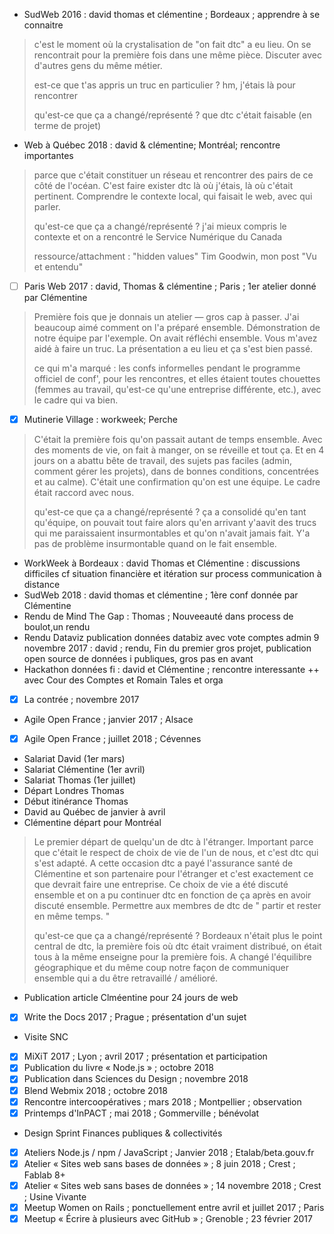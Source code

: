 - SudWeb 2016 : david thomas et clémentine ; Bordeaux ; apprendre à se connaitre
> c'est le moment où la crystalisation de "on fait dtc" a eu lieu. On se rencontrait pour la première fois dans une même pièce. Discuter avec d'autres gens du même métier.
>
> est-ce que t'as appris un truc en particulier ? hm, j'étais là pour rencontrer
>
> qu'est-ce que ça a changé/représenté ? que dtc c'était faisable (en terme de projet)
- Web à Québec 2018 : david & clémentine; Montréal; rencontre importantes
> parce que c'était constituer un réseau et rencontrer des pairs de ce côté de l'océan. C'est faire exister dtc là où j'étais, là où c'était pertinent. Comprendre le contexte local, qui faisait le web, avec qui parler.
>
> qu'est-ce que ça a changé/représenté ? j'ai mieux compris le contexte et on a rencontré le Service Numérique du Canada
>
> ressource/attachment : "hidden values" Tim Goodwin, mon post "Vu et entendu"
- [ ] Paris Web 2017 : david, Thomas & clémentine ; Paris ; 1er atelier donné par Clémentine
> Première fois que je donnais un atelier — gros cap à passer. J'ai beaucoup aimé comment on l'a préparé ensemble. Démonstration de notre équipe par l'exemple. On avait réfléchi ensemble. Vous m'avez aidé à faire un truc. La présentation a eu lieu et ça s'est bien passé.
>
> ce qui m'a marqué : les confs informelles pendant le programme officiel de conf', pour les rencontres, et elles étaient toutes chouettes (femmes au travail, qu'est-ce qu'une entreprise différente, etc.), avec le cadre qui va bien.
- [x] Mutinerie Village : workweek; Perche
> C'était la première fois qu'on passait autant de temps ensemble. Avec des moments de vie, on fait à manger, on se réveille et tout ça. Et en 4 jours on a abattu bête de travail, des sujets pas faciles (admin, comment gérer les projets), dans de bonnes conditions, concentrées et au calme). C'était une confirmation qu'on est une équipe. Le cadre était raccord avec nous.
>
> qu'est-ce que ça a changé/représenté ? ça a consolidé qu'en tant qu'équipe, on pouvait tout faire alors qu'en arrivant y'aavit des trucs qui me paraissaient insurmontables et qu'on n'avait jamais fait. Y'a pas de problème insurmontable quand on le fait ensemble.
- WorkWeek à Bordeaux : david Thomas et Clémentine : discussions difficiles cf situation financière et itération sur process communication à distance
- SudWeb 2018 : david thomas et clémentine ;  1ère conf donnée par Clémentine
- Rendu de Mind The Gap : Thomas ; Nouveeauté dans process de boulot,un rendu
- Rendu Dataviz publication données databiz avec vote comptes admin  9 novembre 2017 : david ; rendu, Fin du premier gros projet, publication open source de données i publiques, gros pas en avant
- Hackathon données fi : david et Clémentine ;  rencontre interessante ++ avec Cour des Comptes et Romain Tales et orga
- [x] La contrée ; novembre 2017
- Agile Open France ; janvier 2017 ; Alsace
- [x] Agile Open France ; juillet 2018 ; Cévennes
- Salariat David (1er mars)
- Salariat Clémentine (1er avril)
- Salariat Thomas (1er juillet)
- Départ Londres Thomas
- Début itinérance Thomas
- David au Québec de janvier à avril
- Clémentine départ pour Montréal
> Le premier départ de quelqu'un de dtc à l'étranger. Important parce que c'était le respect de choix de vie de l'un de nous, et c'est dtc qui s'est adapté. A cette occasion dtc a payé l'assurance santé de Clémentine et son partenaire pour l'étranger et c'est exactement ce que devrait faire une entreprise. Ce choix de vie a été discuté ensemble et on a pu continuer dtc en fonction de ça après en avoir discuté ensemble. Permettre aux membres de dtc de " partir et rester en même temps. "
>
> qu'est-ce que ça a changé/représenté ? Bordeaux n'était plus le point central de dtc, la première fois où dtc était vraiment distribué, on était tous à la même enseigne pour la première fois. A changé l'équilibre géographique et du même coup notre façon de communiquer ensemble qui a du être retravaillé / amélioré.
- Publication article Clméentine pour 24 jours de web
- [x] Write the Docs 2017 ; Prague ; présentation d'un sujet
- Visite SNC
- [x] MiXiT 2017 ; Lyon ; avril 2017 ; présentation et participation
- [x] Publication du livre « Node.js » ; octobre 2018
- [x] Publication dans Sciences du Design ; novembre 2018
- [x] Blend Webmix 2018 ; octobre 2018
- [x] Rencontre intercoopératives ; mars 2018 ; Montpellier ; observation
- [x] Printemps d'InPACT ; mai 2018 ; Gommerville ; bénévolat
- Design Sprint Finances publiques & collectivités
- [x] Ateliers Node.js / npm / JavaScript ; Janvier 2018 ; Etalab/beta.gouv.fr
- [x] Atelier « Sites web sans bases de données » ; 8 juin 2018 ; Crest ; Fablab 8+
- [x] Atelier « Sites web sans bases de données » ; 14 novembre 2018 ; Crest ; Usine Vivante
- [x] Meetup Women on Rails ; ponctuellement entre avril et juillet 2017 ; Paris
- [x] Meetup « Écrire à plusieurs avec GitHub » ; Grenoble ; 23 février 2017
